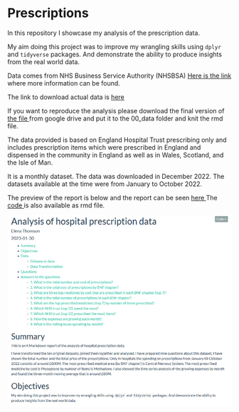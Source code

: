 # Prescriptions
In this repository I showcase my analysis of the prescription data.

My aim doing this project was to improve my wrangling skills using `dplyr` and `tidyverse` packages. And demonstrate the ability to produce insights from the real world data.

Data comes from NHS Business Service Authority (NHSBSA) [ Here is the link ](https://www.nhsbsa.nhs.uk/prescription-data/prescribing-data/hospital-prescribing-dispensed-community) where more information can be found. 

The link to download actual data is [ here ](https://opendata.nhsbsa.net/dataset/hospital-prescribing-dispensed-in-the-community)

If you want to reproduce the analysis please download the final version of [ the file ](https://drive.google.com/file/d/1xUDaPpq0XzBzB9xJ86J1l_gBp5Mahqw4/view?usp=share_link) from google drive and put it to the 00_data folder and knit the rmd file.

The data provided is based on England Hospital Trust prescribing only and includes prescription items which were prescribed in England and dispensed in the community in England as well as in Wales, Scotland, and the Isle of Man.

It is a monthly dataset. The data was downloaded in December 2022. The datasets available at the time were from January to October 2022.

The preview of the report is below and the report can be seen [ here ](https://elenathomson.github.io/Prescriptions)
The [ code ](Report_prescriptions.Rmd) is also available as rmd file.

![Preview](01_images/Preview.PNG)